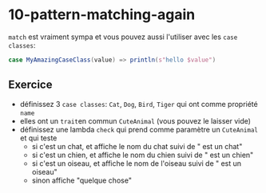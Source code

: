 # 10-pattern-matching-again

`match` est vraiment sympa et vous pouvez aussi l'utiliser avec les `case classes`:

```scala
case MyAmazingCaseClass(value) => println(s"hello $value")
```

## Exercice

- définissez 3 `case classes`: `Cat`, `Dog`, `Bird`, `Tiger` qui ont comme propriété `name`
- elles ont un `trait`en commun `CuteAnimal` (vous pouvez le laisser vide)
- définissez une lambda `check` qui prend comme paramètre un `CuteAnimal` et qui teste 
  - si c'est un chat, et affiche le nom du chat suivi de " est un chat"
  - si c'est un chien, et affiche le nom du chien suivi de " est un chien"
  - si c'est un oiseau, et affiche le nom de l'oiseau suivi de " est un oiseau"
  - sinon affiche "quelque chose"
  